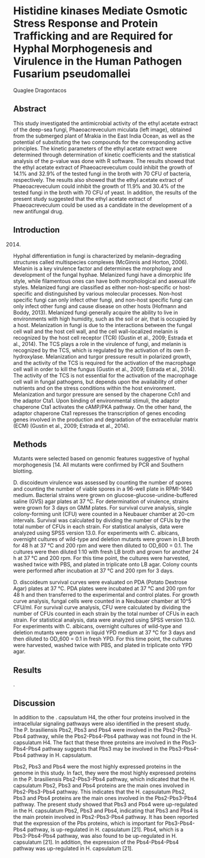 # Histidine kinases Mediate Osmotic Stress Response and Protein Trafficking and are Required for Hyphal Morphogenesis and Virulence in the Human Pathogen Fusarium pseudomallei
Quaglee Dragontacos


## Abstract
This study investigated the antimicrobial activity of the ethyl acetate extract of the deep-sea fungi, Phaeoacreveculum miculata (left image), obtained from the submerged plant of Mrakia in the East India Ocean, as well as the potential of substituting the two compounds for the corresponding active principles. The kinetic parameters of the ethyl acetate extract were determined through determination of kinetic coefficients and the statistical analysis of the p-value was done with R software. The results showed that the ethyl acetate extract of Phaeoacreveculum could inhibit the growth of 14.1% and 32.9% of the tested fungi in the broth with 70 CFU of bacteria, respectively. The results also showed that the ethyl acetate extract of Phaeoacreveculum could inhibit the growth of 11.9% and 30.4% of the tested fungi in the broth with 70 CFU of yeast. In addition, the results of the present study suggested that the ethyl acetate extract of Phaeoacreveculum could be used as a candidate in the development of a new antifungal drug.


## Introduction
 2014.

Hyphal differentiation in fungi is characterized by melanin-degrading structures called multispecies complexes (McGinnis and Horton, 2006). Melanin is a key virulence factor and determines the morphology and development of the fungal hyphae. Melanized fungi have a dimorphic life style, while filamentous ones can have both morphological and asexual life styles. Melanized fungi are classified as either non-host-specific or host-specific and distinguished by various molecular processes. Non-host specific fungi can only infect other fungi, and non-host specific fungi can only infect other fungi and cause disease on other hosts (Hofmann and Boddy, 2013). Melanized fungi generally acquire the ability to live in environments with high humidity, such as the soil or air, that is occupied by a host. Melanization in fungi is due to the interactions between the fungal cell wall and the host cell wall, and the cell wall-localized melanin is recognized by the host cell receptor (TCR) (Gustin et al., 2009; Estrada et al., 2014). The TCS plays a role in the virulence of fungi, and melanin is recognized by the TCS, which is regulated by the activation of its own ß-hydroxylase. Melanization and turgor pressure result in polarized growth, and the activity of the TCS is required for the activation of the macrophage cell wall in order to kill the fungus (Gustin et al., 2009; Estrada et al., 2014). The activity of the TCS is not essential for the activation of the macrophage cell wall in fungal pathogens, but depends upon the availability of other nutrients and on the stress conditions within the host environment. Melanization and turgor pressure are sensed by the chaperone Cch1 and the adaptor Cta1. Upon binding of environmental stimuli, the adaptor chaperone Cta1 activates the cAMP/PKA pathway. On the other hand, the adaptor chaperone Cta1 represses the transcription of genes encoding genes involved in the production and degradation of the extracellular matrix (ECM) (Gustin et al., 2009; Estrada et al., 2014).


## Methods
Mutants were selected based on genomic features suggestive of hyphal morphogenesis [14. All mutants were confirmed by PCR and Southern blotting.

D. discoideum virulence was assessed by counting the number of spores and counting the number of viable spores in a 96-well plate in RPMI-1640 medium. Bacterial strains were grown on glucose-glucose-uridine-buffered saline (GVS) agar plates at 37 °C. For determination of virulence, strains were grown for 3 days on GMM plates. For survival curve analysis, single colony-forming unit (CFU) were counted in a Neubauer chamber at 20-cm intervals. Survival was calculated by dividing the number of CFUs by the total number of CFUs in each strain. For statistical analysis, data were analyzed using SPSS version 13.0. For experiments with C. albicans, overnight cultures of wild-type and deletion mutants were grown in LB broth for 48 h at 37 °C and 200 rpm and were then diluted to OD_600 = 0.1. The cultures were then diluted 1:10 with fresh LB broth and grown for another 24 h at 37 °C and 200 rpm. For this time point, the cultures were harvested, washed twice with PBS, and plated in triplicate onto LB agar. Colony counts were performed after incubation at 37 °C and 200 rpm for 3 days.

D. discoideum survival curves were evaluated on PDA (Potato Dextrose Agar) plates at 37 °C. PDA plates were incubated at 37 °C and 200 rpm for 48 h and then transferred to the experimental and control plates. For growth curve analysis, fungal cells were counted in a Neubauer chamber at 10^5 CFU/ml. For survival curve analysis, CFU were calculated by dividing the number of CFUs counted in each strain by the total number of CFUs in each strain. For statistical analysis, data were analyzed using SPSS version 13.0. For experiments with C. albicans, overnight cultures of wild-type and deletion mutants were grown in liquid YPD medium at 37 °C for 3 days and then diluted to OD_600 = 0.1 in fresh YPD. For this time point, the cultures were harvested, washed twice with PBS, and plated in triplicate onto YPD agar.


## Results
.


## Discussion
In addition to the . capsulatum H4, the other four proteins involved in the intracellular signaling pathways were also identified in the present study. The P. brasiliensis Pbs2, Pbs3 and Pbs4 were involved in the Pbs2-Pbs3-Pbs4 pathway, while the Pbs2-Pbs4-Pbs4 pathway was not found in the H. capsulatum H4. The fact that these three proteins are involved in the Pbs3-Pbs4-Pbs4 pathway suggests that Pbs3 may be involved in the Pbs3-Pbs4-Pbs4 pathway in H. capsulatum.

Pbs2, Pbs3 and Pbs4 were the most highly expressed proteins in the genome in this study. In fact, they were the most highly expressed proteins in the P. brasiliensis Pbs2-Pbs3-Pbs4 pathway, which indicated that the H. capsulatum Pbs2, Pbs3 and Pbs4 proteins are the main ones involved in Pbs2-Pbs3-Pbs4 pathway. This indicates that the H. capsulatum Pbs2, Pbs3 and Pbs4 proteins are the main ones involved in the Pbs2-Pbs3-Pbs4 pathway. The present study showed that Pbs3 and Pbs4 were up-regulated in the H. capsulatum Pbs2, Pbs3 and Pbs4, indicating that Pbs3 and Pbs4 is the main protein involved in Pbs2-Pbs3-Pbs4 pathway. It has been reported that the expression of the Pbs proteins, which is important for Pbs3-Pbs4-Pbs4 pathway, is up-regulated in H. capsulatum [21]. Pbs4, which is a Pbs3-Pbs4-Pbs4 pathway, was also found to be up-regulated in H. capsulatum [21]. In addition, the expression of the Pbs4-Pbs4-Pbs4 pathway was up-regulated in H. capsulatum [21].

